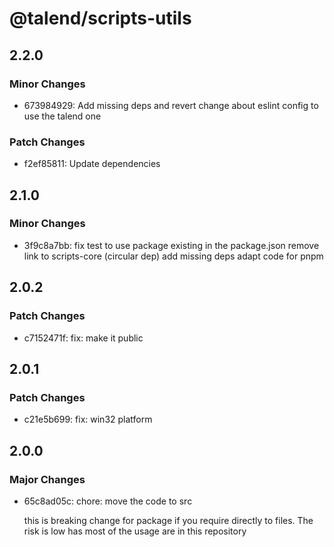 # @talend/scripts-utils

## 2.2.0

### Minor Changes

- 673984929: Add missing deps and revert change about eslint config to use the talend one

### Patch Changes

- f2ef85811: Update dependencies

## 2.1.0

### Minor Changes

- 3f9c8a7bb: fix test to use package existing in the package.json
  remove link to scripts-core (circular dep)
  add missing deps
  adapt code for pnpm

## 2.0.2

### Patch Changes

- c7152471f: fix: make it public

## 2.0.1

### Patch Changes

- c21e5b699: fix: win32 platform

## 2.0.0

### Major Changes

- 65c8ad05c: chore: move the code to src

  this is breaking change for package if you require directly to files. The risk is low has most of the usage are in this repository
